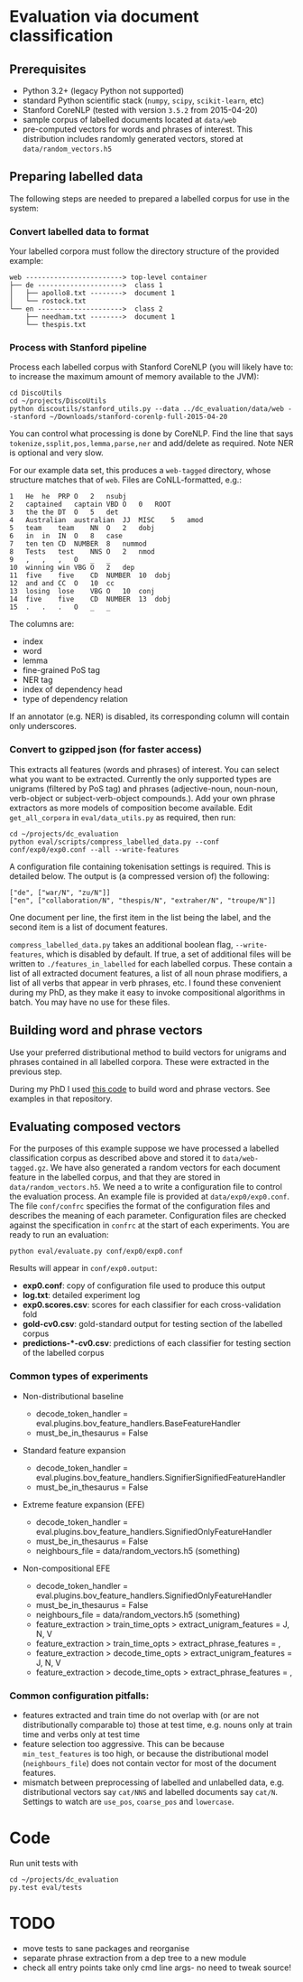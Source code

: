 # Evaluation via document classification

## Prerequisites
	
 - Python 3.2+ (legacy Python not supported)
 - standard Python scientific stack (`numpy`, `scipy`, `scikit-learn`, etc)
 - Stanford CoreNLP (tested with version `3.5.2` from 2015-04-20)
 - sample corpus of labelled documents located at `data/web`
 - pre-computed vectors for words and phrases of interest. This distribution includes randomly generated vectors, stored at `data/random_vectors.h5`

## Preparing labelled data

The following steps are needed to prepared a labelled corpus for use in the system:


### Convert labelled data to format
Your labelled corpora must follow the directory structure of the provided example:
```
web ------------------------> top-level container
├── de --------------------->  class 1
│   ├── apollo8.txt -------->  document 1
│   └── rostock.txt
└── en --------------------->  class 2
    ├── needham.txt -------->  document 1
    └── thespis.txt
```	


### Process with Stanford pipeline
Process each labelled corpus with Stanford CoreNLP (you will likely have to: to increase the maximum amount of memory available to the JVM):

```
cd DiscoUtils
cd ~/projects/DiscoUtils
python discoutils/stanford_utils.py --data ../dc_evaluation/data/web --stanford ~/Downloads/stanford-corenlp-full-2015-04-20
```

You can control what processing is done by CoreNLP. Find the line that says `tokenize,ssplit,pos,lemma,parse,ner` and add/delete as required. Note NER is optional and very slow.

For our example data set, this produces a `web-tagged` directory, whose structure matches that of `web`. Files are CoNLL-formatted, e.g.:

```
1	He	he	PRP	O	2	nsubj
2	captained	captain	VBD	O	0	ROOT
3	the	the	DT	O	5	det
4	Australian	australian	JJ	MISC	5	amod
5	team	team	NN	O	2	dobj
6	in	in	IN	O	8	case
7	ten	ten	CD	NUMBER	8	nummod
8	Tests	test	NNS	O	2	nmod
9	,	,	,	O	_	_
10	winning	win	VBG	O	2	dep
11	five	five	CD	NUMBER	10	dobj
12	and	and	CC	O	10	cc
13	losing	lose	VBG	O	10	conj
14	five	five	CD	NUMBER	13	dobj
15	.	.	.	O	_	_
```

The columns are:

 - index
 - word
 - lemma
 - fine-grained PoS tag
 - NER tag
 -  index of dependency head
 - type of dependency relation

If an annotator (e.g. NER) is disabled, its corresponding column will contain only underscores.

### Convert to gzipped json (for faster access)
This extracts all features (words and phrases) of interest. You can select what you want to be extracted. Currently the only supported types are unigrams (filtered by PoS tag) and phrases (adjective-noun, noun-noun, verb-object or subject-verb-object compounds.).  Add your own phrase extractors as more models of composition become available. Edit `get_all_corpora` in `eval/data_utils.py` as required, then run:

```
cd ~/projects/dc_evaluation
python eval/scripts/compress_labelled_data.py --conf conf/exp0/exp0.conf --all --write-features
```
A configuration file containing tokenisation settings is required. This is detailed below. The output is (a compressed version of) the following:

```
["de", ["war/N", "zu/N"]]
["en", ["collaboration/N", "thespis/N", "extraher/N", "troupe/N"]]
```

One document per line, the first item in the list being the label, and the second item is a list of document features.

`compress_labelled_data.py` takes an additional boolean flag, `--write-features`, which is disabled by default. If true, a set of additional files will be written to `./features_in_labelled` for each labelled corpus. These contain a list of all extracted document features, a list of all noun phrase modifiers, a list of all verbs that appear in verb phrases, etc. I found these convenient during my PhD, as they make it easy to invoke compositional algorithms in batch. You may have no use for these files.

## Building word and phrase vectors
Use your preferred distributional method to build vectors for unigrams and phrases contained in all labelled corpora. These were extracted in the previous step.

During my PhD I used [this code](https://github.com/mbatchkarov/vector_builder) to build word and phrase vectors. See examples in that repository.

## Evaluating composed vectors

For the purposes of this example suppose we have processed a labelled classification corpus as described above and stored it to `data/web-tagged.gz`. We have also generated a random vectors for each document feature in the labelled corpus, and that they are stored in `data/random_vectors.h5`. We need a to write a configuration file to control the evaluation process. An example file is provided at `data/exp0/exp0.conf`. The file `conf/confrc` specifies the format of the configuration files and describes the meaning of each parameter. Configuration files are checked against the specification in `confrc` at the start of each experiments. You are ready to run an evaluation:

```
python eval/evaluate.py conf/exp0/exp0.conf
```

Results will appear in `conf/exp0.output`:

 - **exp0.conf**: copy of configuration file used to produce this output
 - **log.txt**: detailed experiment log
 - **exp0.scores.csv**: scores for each classifier for each cross-validation fold
 - **gold-cv0.csv**: gold-standard output for testing section of the labelled corpus
 - **predictions-*-cv0.csv**: predictions of each classifier for testing section of the labelled corpus

### Common types of experiments

- Non-distributional baseline
 
	 - decode_token_handler = eval.plugins.bov_feature_handlers.BaseFeatureHandler
	 - must_be_in_thesaurus = False

- Standard feature expansion
 
	 - decode_token_handler = eval.plugins.bov_feature_handlers.SignifierSignifiedFeatureHandler
	 - must_be_in_thesaurus = False

- Extreme feature expansion (EFE)
 
	 - decode_token_handler = eval.plugins.bov_feature_handlers.SignifiedOnlyFeatureHandler
	 - must_be_in_thesaurus = False
	 - neighbours_file = data/random_vectors.h5 (something)

- Non-compositional EFE

	 - decode_token_handler = eval.plugins.bov_feature_handlers.SignifiedOnlyFeatureHandler
	 - must_be_in_thesaurus = False
	 - neighbours_file = data/random_vectors.h5 (something)
	 - feature_extraction > train_time_opts > extract_unigram_features = J, N, V
	 - feature_extraction > train_time_opts > extract_phrase_features = ,
	 - feature_extraction > decode_time_opts > extract_unigram_features = J, N, V
	 - feature_extraction > decode_time_opts > extract_phrase_features = ,

### Common configuration pitfalls:
 
 - features extracted and train time do not overlap with (or are not distributionally comparable to) those at test time, e.g. nouns only at train time and verbs only at test time
 - feature selection too aggressive. This can be because `min_test_features` is too high, or because the distributional model (`neighbours_file`) does not contain vector for most of the document features. 
 - mismatch between preprocessing of labelled and unlabelled data, e.g. distributional vectors say `cat/NNS` and labelled documents say `cat/N`. Settings to watch are `use_pos`, `coarse_pos` and `lowercase`.

# Code

 Run unit tests with

 ```
 cd ~/projects/dc_evaluation
 py.test eval/tests
 ```

# TODO
 - move tests to sane packages and reorganise 
 - separate phrase extraction from a dep tree to a new module
 - check all entry points take only cmd line args- no need to tweak source! 